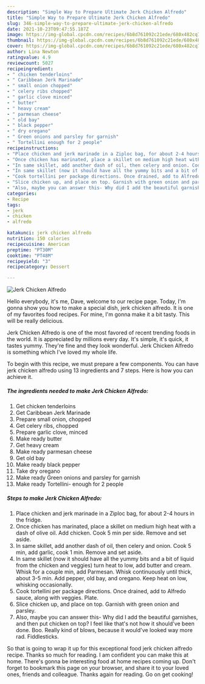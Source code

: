 ```yaml
---
description: "Simple Way to Prepare Ultimate Jerk Chicken Alfredo"
title: "Simple Way to Prepare Ultimate Jerk Chicken Alfredo"
slug: 346-simple-way-to-prepare-ultimate-jerk-chicken-alfredo
date: 2021-10-23T09:47:55.187Z
image: https://img-global.cpcdn.com/recipes/6b8d761092c21ede/680x482cq70/jerk-chicken-alfredo-recipe-main-photo.jpg
thumbnail: https://img-global.cpcdn.com/recipes/6b8d761092c21ede/680x482cq70/jerk-chicken-alfredo-recipe-main-photo.jpg
cover: https://img-global.cpcdn.com/recipes/6b8d761092c21ede/680x482cq70/jerk-chicken-alfredo-recipe-main-photo.jpg
author: Lina Newton
ratingvalue: 4.9
reviewcount: 5027
recipeingredient:
- " chicken tenderloins"
- " Caribbean Jerk Marinade"
- " small onion chopped"
- " celery ribs chopped"
- " garlic clove minced"
- " butter"
- " heavy cream"
- " parmesan cheese"
- " old bay"
- " black pepper"
- " dry oregano"
- " Green onions and parsley for garnish"
- " Tortellini enough for 2 people"
recipeinstructions:
- "Place chicken and jerk marinade in a Ziploc bag, for about 2-4 hours in the fridge."
- "Once chicken has marinated, place a skillet on medium high heat with a dash of olive oil. Add chicken. Cook 5 min per side. Remove and set aside."
- "In same skillet, add another dash of oil, then celery and onion. Cook 5 min, add garlic, cook 1 min. Remove and set aside."
- "In same skillet (now it should have all the yummy bits and a bit of liquid from the chicken and veggies) turn heat to low, add butter and cream. Whisk for a couple min, add Parmesan. Whisk continuously until thick, about 3-5 min. Add pepper, old bay, and oregano. Keep heat on low, whisking occasionally."
- "Cook tortellini per package directions. Once drained, add to Alfredo sauce, along with veggies. Plate."
- "Slice chicken up, and place on top. Garnish with green onion and parsley."
- "Also, maybe you can answer this- Why did I add the beautiful garnishes, and then put chicken on top? I feel like that&#39;s not how it should&#39;ve been done. Boo. Really kind of blows, because it would&#39;ve looked way more rad. Fiddlesticks."
categories:
- Recipe
tags:
- jerk
- chicken
- alfredo

katakunci: jerk chicken alfredo 
nutrition: 150 calories
recipecuisine: American
preptime: "PT30M"
cooktime: "PT48M"
recipeyield: "3"
recipecategory: Dessert

---
```



![Jerk Chicken Alfredo](https://img-global.cpcdn.com/recipes/6b8d761092c21ede/680x482cq70/jerk-chicken-alfredo-recipe-main-photo.jpg)

Hello everybody, it's me, Dave, welcome to our recipe page. Today, I'm gonna show you how to make a special dish, jerk chicken alfredo. It is one of my favorites food recipes. For mine, I'm gonna make it a bit tasty. This will be really delicious.

Jerk Chicken Alfredo is one of the most favored of recent trending foods in the world. It is appreciated by millions every day. It's simple, it's quick, it tastes yummy. They're fine and they look wonderful. Jerk Chicken Alfredo is something which I've loved my whole life.




To begin with this recipe, we must prepare a few components. You can have jerk chicken alfredo using 13 ingredients and 7 steps. Here is how you can achieve it.

<!--inarticleads1-->

##### The ingredients needed to make Jerk Chicken Alfredo:

1. Get  chicken tenderloins
1. Get  Caribbean Jerk Marinade
1. Prepare  small onion, chopped
1. Get  celery ribs, chopped
1. Prepare  garlic clove, minced
1. Make ready  butter
1. Get  heavy cream
1. Make ready  parmesan cheese
1. Get  old bay
1. Make ready  black pepper
1. Take  dry oregano
1. Make ready  Green onions and parsley for garnish
1. Make ready  Tortellini- enough for 2 people




<!--inarticleads2-->

##### Steps to make Jerk Chicken Alfredo:

1. Place chicken and jerk marinade in a Ziploc bag, for about 2-4 hours in the fridge.
1. Once chicken has marinated, place a skillet on medium high heat with a dash of olive oil. Add chicken. Cook 5 min per side. Remove and set aside.
1. In same skillet, add another dash of oil, then celery and onion. Cook 5 min, add garlic, cook 1 min. Remove and set aside.
1. In same skillet (now it should have all the yummy bits and a bit of liquid from the chicken and veggies) turn heat to low, add butter and cream. Whisk for a couple min, add Parmesan. Whisk continuously until thick, about 3-5 min. Add pepper, old bay, and oregano. Keep heat on low, whisking occasionally.
1. Cook tortellini per package directions. Once drained, add to Alfredo sauce, along with veggies. Plate.
1. Slice chicken up, and place on top. Garnish with green onion and parsley.
1. Also, maybe you can answer this- Why did I add the beautiful garnishes, and then put chicken on top? I feel like that&#39;s not how it should&#39;ve been done. Boo. Really kind of blows, because it would&#39;ve looked way more rad. Fiddlesticks.




So that is going to wrap it up for this exceptional food jerk chicken alfredo recipe. Thanks so much for reading. I am confident you can make this at home. There's gonna be interesting food at home recipes coming up. Don't forget to bookmark this page on your browser, and share it to your loved ones, friends and colleague. Thanks again for reading. Go on get cooking!
